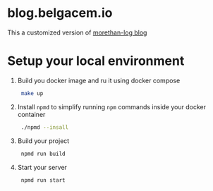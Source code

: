 # blog.belgacem.io
This a customized version of [morethan-log blog](https://github.com/morethanmin/morethan-log)

# Setup your local environment
1. Build you docker image and ru it using docker compose
   ```sh
    make up
   ```

2. Install `npmd` to simplify running `npm` commands inside your docker container 
   ```sh
    ./npmd --insall
   ```
   
3. Build your project
   ```sh
    npmd run build
   ```

4. Start your server
   ```sh
    npmd run start
   ```